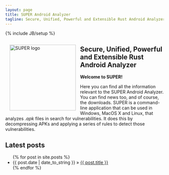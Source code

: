 ```yaml
---
layout: page
title: SUPER Android Analyzer
tagline: Secure, Unified, Powerful and Extensible Rust Android Analyzer
---
```

{% include JB/setup %}

<img src="{{ site.url }}/assets/logo.png" alt="SUPER logo" title="SUPER Android Analyzer" style="float:left;width:15em;margin:1em">

## Secure, Unified, Powerful and Extensible Rust Android Analyzer

**Welcome to SUPER!**

Here you can find all the information relevant to the SUPER Android Analyzer. You can find news
too, and of course, the downloads. SUPER is a command-line application that can be used in Windows,
MacOS X and Linux, that analyzes *.apk* files in search for vulnerabilities. It does this by
decompressing APKs and applying a series of rules to detect those vulnerabilities.

## Latest posts

<ul class="posts">
  {% for post in site.posts %}
    <li><span>{{ post.date | date_to_string }}</span> » <a href="{{ BASE_PATH }}{{ post.url }}">{{ post.title }}</a></li>
  {% endfor %}
</ul>
